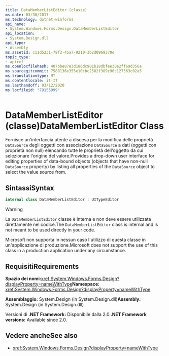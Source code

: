 ```yaml
---
title: DataMemberListEditor (classe)
ms.date: 03/30/2017
ms.technology: dotnet-winforms
api_name:
- System.Windows.Forms.Design.DataMemberListEditor
api_location:
- System.Design.dll
api_type:
- Assembly
ms.assetid: c11d5231-78f2-45a7-9210-3b2d0969370e
topic_type:
- apiref
ms.openlocfilehash: 407bbe87e3d186dc901b18dbfee38e2ff69d356a
ms.sourcegitcommit: 7588136e355e10cbc2582f389c90c127363c02a5
ms.translationtype: MT
ms.contentlocale: it-IT
ms.lasthandoff: 03/12/2020
ms.locfileid: "79155999"
---
```

# <a name="datamemberlisteditor-class"></a><span data-ttu-id="725b1-102">DataMemberListEditor (classe)</span><span class="sxs-lookup"><span data-stu-id="725b1-102">DataMemberListEditor Class</span></span>

<span data-ttu-id="725b1-103">Fornisce un'interfaccia utente a discesa per la modifica delle proprietà `DataSource` degli oggetti con associazione `DataSource` a dati (oggetti con proprietà non null) elencando tutte le proprietà dell'oggetto da cui selezionare l'origine del valore.</span><span class="sxs-lookup"><span data-stu-id="725b1-103">Provides a drop-down user interface for editing properties of data-bound objects (objects that have non-null `DataSource` property) by listing all properties of the `DataSource` object to select the value source from.</span></span>  
  
## <a name="syntax"></a><span data-ttu-id="725b1-104">Sintassi</span><span class="sxs-lookup"><span data-stu-id="725b1-104">Syntax</span></span>
  
```csharp  
internal class DataMemberListEditor : UITypeEditor
```

> [!WARNING]
> <span data-ttu-id="725b1-105">La `DataMemberListEditor` classe è interna e non deve essere utilizzata direttamente nel codice.</span><span class="sxs-lookup"><span data-stu-id="725b1-105">The `DataMemberListEditor` class is internal and is not meant to be used directly in your code.</span></span>
>
> <span data-ttu-id="725b1-106">Microsoft non supporta in nessun caso l'utilizzo di questa classe in un'applicazione di produzione.</span><span class="sxs-lookup"><span data-stu-id="725b1-106">Microsoft does not support the use of this class in a production application under any circumstance.</span></span>
  
## <a name="requirements"></a><span data-ttu-id="725b1-107">Requisiti</span><span class="sxs-lookup"><span data-stu-id="725b1-107">Requirements</span></span>

<span data-ttu-id="725b1-108">**Spazio dei nomi:**<xref:System.Windows.Forms.Design?displayProperty=nameWithType></span><span class="sxs-lookup"><span data-stu-id="725b1-108">**Namespace:** <xref:System.Windows.Forms.Design?displayProperty=nameWithType></span></span>  
  
<span data-ttu-id="725b1-109">**Assemblaggio:** System.Design (in System.Design.dll)</span><span class="sxs-lookup"><span data-stu-id="725b1-109">**Assembly:** System.Design (in System.Design.dll)</span></span>  
  
<span data-ttu-id="725b1-110">Versioni di **.NET Framework:** Disponibile dalla 2.0.</span><span class="sxs-lookup"><span data-stu-id="725b1-110">**.NET Framework versions:** Available since 2.0.</span></span>  
  
## <a name="see-also"></a><span data-ttu-id="725b1-111">Vedere anche</span><span class="sxs-lookup"><span data-stu-id="725b1-111">See also</span></span>

- <xref:System.Windows.Forms.Design?displayProperty=nameWithType>
